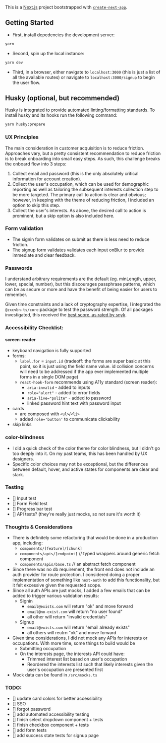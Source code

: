 This is a [Next.js](https://nextjs.org/) project bootstrapped with [`create-next-app`](https://github.com/vercel/next.js/tree/canary/packages/create-next-app).

## Getting Started

- First, install depedencies the development server:

```bash
yarn
```

- Second, spin up the local instance:

```bash
yarn dev
```

- Third, in a browser, either navigate to `localhost:3000` (this is just a list of all the available routes) or navigate to `localhost:3000/signup` to begin the user flow.

## Husky (optional, but recommended)

Husky is integrated to provide automated linting/formatting standards. To install husky and its hooks run the following command:

```bash
yarn husky:prepare
```

### UX Principles

The main consideration in customer acquisition is to reduce friction. Approaches vary, but a pretty consistent recommendation to reduce friction is to break onboarding into small easy steps. As such, this challenge breaks the onboard flow into 3 steps:

1. Collect email and password (this is the only absolutely critical information for account creation).
2. Collect the user's occupation, which can be used for demographic reporting as well as tailoring the subsequent interests collection step to be more targeted. The primary call to action is clear and obvious; however, in keeping with the theme of reducing friction, I included an option to skip this step.
3. Collect the user's interests. As above, the desired call to action is prominent, but a skip option is also included here.

### Form validation

- The signin form validates on submit as there is less need to reduce friction.
- The signup form validates validates each input onBlur to provide immediate and clear feedback.

### Passwords

I understand arbitrary requirements are the default (eg. minLength, upper, lower, special, number), but this discourages passphrase patterns, which can be as secure or more and have the benefit of being easier for users to remember.

Given time constraints and a lack of cryptography expertise, I integrated the `@zxcvbn-ts/core` package to test the password strength. Of all packages investigated, this received the [best score, as rated by snyk](https://snyk.io/advisor/npm-package/@zxcvbn-ts/core).

### Accessibility Checklist:

#### screen-reader

- keyboard navigation is fully supported
- forms:
  - `label.for` = `input.id` (tradeoff: the forms are super basic at this point, so it is just using the field name value. id collision concerns will need to be addressed if the app ever implemented multiple forms in a single DOM page)
  - `react-hook-form` recommends using A11y standard (screen reader):
    - `aria-invalid` - added to inputs
    - `role="alert"` - added to error fields
    - `aria-live="polite"` - added to password
    - linked password hint text with password input
- cards
  - are composed with `<ul>`/`<li>`
  - added `role='button'` to communicate clickability
- skip links

### color-blindness

- I did a quick check of the color theme for color blindness, but I didn't go too deeply into it. On my past teams, this has been handled by UX designers.
- Specific color choices may not be exceptional, but the differences between default, hover, and active states for components are clear and stark.

### Testing

- [] Input test
- [] Form Field test
- [] Progress bar test
- [] API tests? (they're really just mocks, so not sure it's worth it)

### Thoughts & Considerations

- There is definitely some refactoring that would be done in a production app, including:
  - `components/[feature]/[chunk]`
  - `components/apis/[endpoint]` // typed wrappers around generic fetch component
  - `components/apis/base.ts` // an abstract fetch component
- Since there was no db requirement, the front end does not include an auth provider for route protection. I considered doing a proper implementation of something like `next-auth` to add this functionality, but it felt excessive given the requested scope.
- Since all auth APIs are just mocks, I added a few emails that can be added to trigger various validation results:
  - Signin
    - `email@exists.com` will return "ok" and move forward
    - `email@no-exist.com` will return "no user found"
    - all other will return "invalid credentials"
  - Signup
    - `email@exists.com` will return "email already exists"
    - all others will reutrn "ok" and move forward
- Given time considerations, I did not mock any APIs for interests or occupations. With more time, some things to build would be
  - Submitting occupation
  - On the interests page, the interests API could have:
    - Trimmed interest list based on user's occupation
    - Reordered the interests list such that likely interests given the user's occupation are presented first
- Mock data can be found in `/src/mocks.ts`

### TODO:

- [] update card colors for better accessibility
- [] SSO
- [] forgot password
- [] add automated accessibility testing
- [] finish select dropdown component + tests
- [] finish checkbox component + tests
- [] add form tests
- [] add success state tests for signup page
